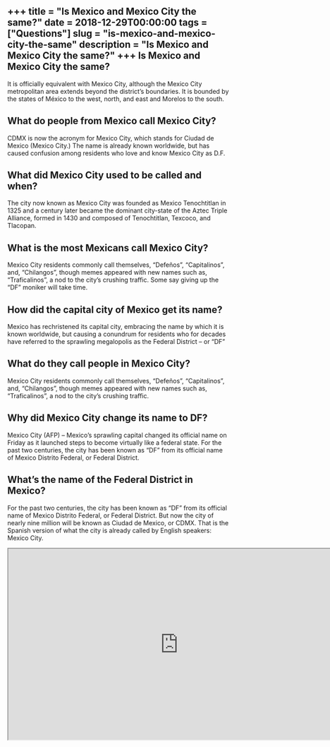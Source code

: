 +++
title = "Is Mexico and Mexico City the same?"
date = 2018-12-29T00:00:00
tags = ["Questions"]
slug = "is-mexico-and-mexico-city-the-same"
description = "Is Mexico and Mexico City the same?"
+++
Is Mexico and Mexico City the same?
-----------------------------------

It is officially equivalent with Mexico City, although the Mexico City metropolitan area extends beyond the district’s boundaries. It is bounded by the states of México to the west, north, and east and Morelos to the south.

What do people from Mexico call Mexico City?
--------------------------------------------

CDMX is now the acronym for Mexico City, which stands for Ciudad de Mexico (Mexico City.) The name is already known worldwide, but has caused confusion among residents who love and know Mexico City as D.F.

What did Mexico City used to be called and when?
------------------------------------------------

The city now known as Mexico City was founded as Mexico Tenochtitlan in 1325 and a century later became the dominant city-state of the Aztec Triple Alliance, formed in 1430 and composed of Tenochtitlan, Texcoco, and Tlacopan.

What is the most Mexicans call Mexico City?
-------------------------------------------

Mexico City residents commonly call themselves, “Defeños”, “Capitalinos”, and, “Chilangos”, though memes appeared with new names such as, “Traficalinos”, a nod to the city’s crushing traffic. Some say giving up the “DF” moniker will take time.

How did the capital city of Mexico get its name?
------------------------------------------------

Mexico has rechristened its capital city, embracing the name by which it is known worldwide, but causing a conundrum for residents who for decades have referred to the sprawling megalopolis as the Federal District – or “DF”

What do they call people in Mexico City?
----------------------------------------

Mexico City residents commonly call themselves, “Defeños”, “Capitalinos”, and, “Chilangos”, though memes appeared with new names such as, “Traficalinos”, a nod to the city’s crushing traffic.

Why did Mexico City change its name to DF?
------------------------------------------

Mexico City (AFP) – Mexico’s sprawling capital changed its official name on Friday as it launched steps to become virtually like a federal state. For the past two centuries, the city has been known as “DF” from its official name of Mexico Distrito Federal, or Federal District.

What’s the name of the Federal District in Mexico?
--------------------------------------------------

For the past two centuries, the city has been known as “DF” from its official name of Mexico Distrito Federal, or Federal District. But now the city of nearly nine million will be known as Ciudad de Mexico, or CDMX. That is the Spanish version of what the city is already called by English speakers: Mexico City.

<iframe allow="accelerometer; autoplay; clipboard-write; encrypted-media; gyroscope; picture-in-picture" allowfullscreen="" class="__youtube_prefs__  epyt-is-override  no-lazyload" data-no-lazy="1" data-origheight="433" data-origwidth="770" data-skipgform_ajax_framebjll="" height="433" id="_ytid_28836" loading="lazy" src="https://www.youtube.com/embed/wFpN_-mTKaA?enablejsapi=1&autoplay=0&cc_load_policy=0&cc_lang_pref=&iv_load_policy=1&loop=0&modestbranding=0&rel=1&fs=1&playsinline=0&autohide=2&theme=dark&color=red&controls=1&" title="YouTube player" width="770"></iframe>